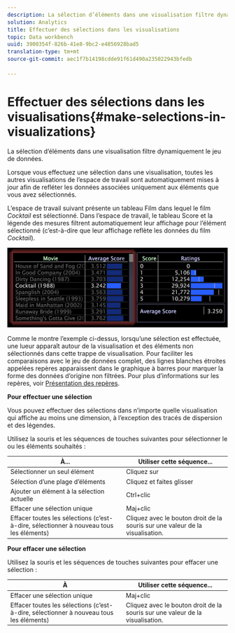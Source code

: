```yaml
---
description: La sélection d’éléments dans une visualisation filtre dynamiquement le jeu de données.
solution: Analytics
title: Effectuer des sélections dans les visualisations
topic: Data workbench
uuid: 3900354f-826b-41e8-9bc2-e4856928bad5
translation-type: tm+mt
source-git-commit: aec1f7b14198cdde91f61d490a235022943bfedb

---
```



# Effectuer des sélections dans les visualisations{#make-selections-in-visualizations}

La sélection d’éléments dans une visualisation filtre dynamiquement le jeu de données.

Lorsque vous effectuez une sélection dans une visualisation, toutes les autres visualisations de l’espace de travail sont automatiquement mises à jour afin de refléter les données associées uniquement aux éléments que vous avez sélectionnés.

L’espace de travail suivant présente un tableau Film dans lequel le film *Cocktail* est sélectionné. Dans l’espace de travail, le tableau Score et la légende des mesures filtrent automatiquement leur affichage pour l’élément sélectionné (c’est-à-dire que leur affichage reflète les données du film *Cocktail*).

![](assets/wsp_selection_Basic.png)

Comme le montre l’exemple ci-dessus, lorsqu’une sélection est effectuée, une lueur apparaît autour de la visualisation et des éléments non sélectionnés dans cette trappe de visualisation. Pour faciliter les comparaisons avec le jeu de données complet, des lignes blanches étroites appelées repères apparaissent dans le graphique à barres pour marquer la forme des données d’origine non filtrées. Pour plus d’informations sur les repères, voir [Présentation des repères](../../../../home/c-get-started/c-vis/c-ustd-benchmks.md#concept-c7b0f4102e92458096f8c4765cbe2914).

**Pour effectuer une sélection**

Vous pouvez effectuer des sélections dans n’importe quelle visualisation qui affiche au moins une dimension, à l’exception des tracés de dispersion et des légendes.

Utilisez la souris et les séquences de touches suivantes pour sélectionner le ou les éléments souhaités :

| À... | Utiliser cette séquence... |
|---|---|
| Sélectionner un seul élément | Cliquez sur |
| Sélection d’une plage d’éléments | Cliquez et faites glisser |
| Ajouter un élément à la sélection actuelle | Ctrl+clic |
| Effacer une sélection unique | Maj+clic |
| Effacer toutes les sélections (c’est-à-dire, sélectionner à nouveau tous les éléments) | Cliquez avec le bouton droit de la souris sur une valeur de la visualisation. |

**Pour effacer une sélection**

Utilisez la souris et les séquences de touches suivantes pour effacer une sélection :

| À | Utiliser cette séquence... |
|---|---|
| Effacer une sélection unique | Maj+clic |
| Effacer toutes les sélections (c’est-à-dire, sélectionner à nouveau tous les éléments) | Cliquez avec le bouton droit de la souris sur une valeur de la visualisation. |


